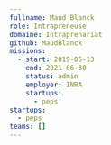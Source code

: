 ```yaml
---
fullname: Maud Blanck
role: Intrapreneuse
domaine: Intraprenariat
github: MaudBlanck
missions:
  - start: 2019-05-13
    end: 2021-06-30
    status: admin
    employer: INRA
    startups:
      - peps
startups:
  - peps
teams: []
---
```

